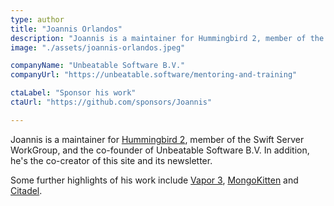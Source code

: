 ```yaml
---
type: author
title: "Joannis Orlandos"
description: "Joannis is a maintainer for Hummingbird 2, member of the Swift Server WorkGroup, and the co-founder of Unbeatable Software B.V."
image: "./assets/joannis-orlandos.jpeg"

companyName: "Unbeatable Software B.V."
companyUrl: "https://unbeatable.software/mentoring-and-training"

ctaLabel: "Sponsor his work"
ctaUrl: "https://github.com/sponsors/Joannis"

---
```


Joannis is a maintainer for [Hummingbird 2](https://hummingbird.cods), member of the Swift Server WorkGroup, and the co-founder of Unbeatable Software B.V. In addition, he's the co-creator of this site and its newsletter.

Some further highlights of his work include [Vapor 3](https://vapor.codes), [MongoKitten](https://github.com/orlandos-nl/MongoKitten) and [Citadel](https://github.com/orlandos-nl/Citadel).